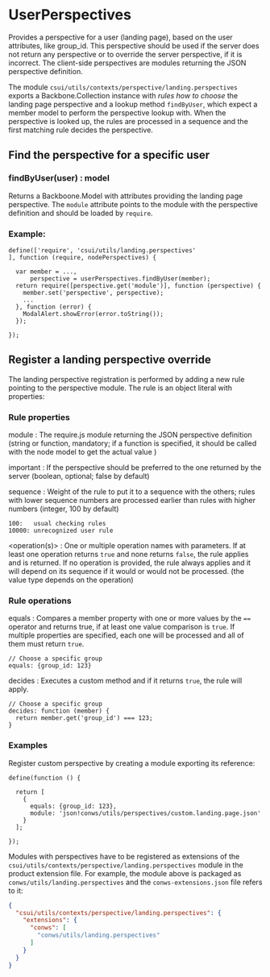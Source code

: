 # UserPerspectives

Provides a perspective for a user (landing page), based on the user
attributes, like group_id.  This perspective should be used if the server
does not return any perspective or to override the server perspective,
if it is incorrect.  The client-side perspectives are modules returning
the JSON perspective definition.

The module `csui/utils/contexts/perspective/landing.perspectives` exports a
Backbone.Collection instance with *rules how to choose* the landing page
perspective and a lookup method `findByUser`, which expect a member model
to perform the perspective lookup with.  When the perspective is looked up,
the rules are processed in a sequence and the first matching rule decides
the perspective.

## Find the perspective for a specific user

### findByUser(user) : model

Returns a Backboone.Model with attributes providing the landing page
perspective.  The `module` attribute points to the module with the
perspective definition and should be loaded by `require`.

### Example:

```
define(['require', 'csui/utils/landing.perspectives'
], function (require, nodePerspectives) {

  var member = ...,
      perspective = userPerspectives.findByUser(member);
  return require([perspective.get('module')], function (perspective) {
    member.set('perspective', perspective);
    ...
  }, function (error) {
    ModalAlert.showError(error.toString());
  });

});
```

## Register a landing perspective override

The landing perspective registration is performed by adding a new rule
pointing to the perspective module.  The rule is an object literal with
properties:

### Rule properties

module
: The require.js module returning the JSON perspective definition (string or 
  function, mandatory; if a function is specified, it should be called with
  the node model to get the actual value )

important
: If the perspective should be preferred to the one returned by the server
  (boolean, optional; false by default)

sequence
: Weight of the rule to put it to a sequence with the others; rules with lower
  sequence numbers are processed earlier than rules with higher numbers
  (integer, 100 by default)

    100:   usual checking rules
    10000: unrecognized user rule

<operation(s)>
: One or multiple operation names with parameters.  If at least one operation
  returns `true` and none returns `false`, the rule applies and is returned.
  If no operation is provided, the rule always applies and it will depend on
  its sequence if it would or would not be processed.
  (the value type depends on the operation)

### Rule operations

equals
: Compares a member property with one or more values by the `==` operator and
  returns true, if at least one value comparison is `true`.  If multiple
  properties are specified, each one will be processed and all of them must
  return `true`.

    // Choose a specific group
    equals: {group_id: 123}

decides
: Executes a custom method and if it returns `true`, the rule will apply.

    // Choose a specific group
    decides: function (member) {
      return member.get('group_id') === 123;
    }

### Examples

Register custom perspective by creating a module exporting its reference:

```
define(function () {

  return [
    {
      equals: {group_id: 123},
      module: 'json!conws/utils/perspectives/custom.landing.page.json'
    }
  ];

});
```

Modules with perspectives have to be registered as extensions of the
`csui/utils/contexts/perspective/landing.perspectives` module in the product
extension file.  For example, the module above is packaged as
`conws/utils/landing.perspectives` and the `conws-extensions.json` file refers
to it:

```json
{
  "csui/utils/contexts/perspective/landing.perspectives": {
    "extensions": {
      "conws": [
        "conws/utils/landing.perspectives"
      ]
    }
  }
}
```
